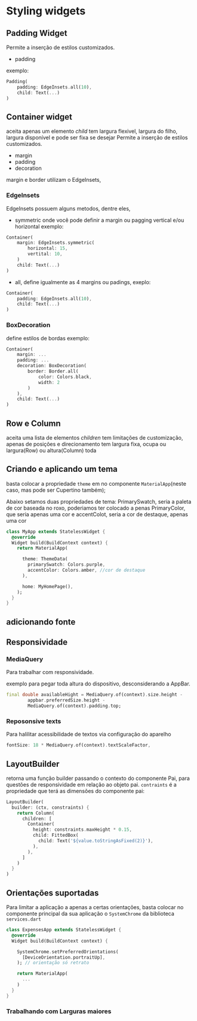 # Styling widgets

## Padding Widget
Permite a inserção de estilos customizados.
- padding
  
exemplo:
```Dart
Padding(
    padding: EdgeInsets.all(10),
    child: Text(...)
)
```

## Container widget
aceita apenas um elemento *child*
tem largura flexivel, largura do filho, largura disponível e pode ser fixa se desejar
Permite a inserção de estilos customizados.
- margin
- padding
- decoration

margin e border utilizam o EdgeInsets,

### EdgeInsets
EdgeInsets possuem alguns metodos, dentre eles, 
- symmetric
  onde você pode definir a margin ou pagging vertical e/ou horizontal
  exemplo:

```dart
Container(
    margin: EdgeInsets.symmetric(
        horizontal: 15,
        vertital: 10,
    )
    child: Text(...)
)
```
- all, define igualmente as 4 margins ou padings, exeplo:

```dart
Container(
    padding: EdgeInsets.all(10),
    child: Text(...)
)
```

### BoxDecoration
define estilos de bordas
exemplo:

```dart
Container(
    margin: ...
    padding: ...
    decoration: BoxDecoration(
        border: Border.all(
            color: Colors.black,
            width: 2
        )
    ),
    child: Text(...)
)
```

## Row e Column
aceita uma lista de elementos *children*
tem limitações de customização, apenas de posições e direcionamento
tem largura fixa, ocupa ou largura(Row) ou altura(Column) toda

## Criando e aplicando um tema
basta colocar a propriedade `theme` em no componente `MaterialApp`(neste caso, mas pode ser Cupertino também);

Abaixo setamos duas propriedades de tema:
PrimarySwatch, seria a paleta de cor baseada no roxo, poderiamos ter colocado a penas PrimaryColor, que seria apenas uma cor
e accentColot, seria a cor de destaque, apenas uma cor

```dart
class MyApp extends StatelessWidget {
  @override
  Widget build(BuildContext context) {
    return MaterialApp(

      theme: ThemeData(
        primarySwatch: Colors.purple,
        accentColor: Colors.amber, //cor de destaque
      ),

      home: MyHomePage(),
    );
  }
}
```

## adicionando fonte


## Responsividade 
### MediaQuery
Para trabalhar com responsividade.

exemplo para pegar toda altura do dispositivo, desconsiderando a AppBar.
```dart
final double availableHight = MediaQuery.of(context).size.height -
        appbar.preferredSize.height -
        MediaQuery.of(context).padding.top;
```

### Reposonsive texts
Para halilitar acessibilidade de textos via configuração do aparelho

```dart
fontSize: 18 * MediaQuery.of(context).textScaleFactor,
```

## LayoutBuilder
retorna uma função builder passando o contexto do componente Pai, para questões de responsividade em relação ao objeto pai.
`contraints` é a propriedade que terá as dimensões do componente pai:
```dart
LayoutBuilder(
  builder: (ctx, constraints) {
    return Column(
      children: [
        Container(
          height: constraints.maxHeight * 0.15,
          child: FittedBox(
            child: Text('${value.toStringAsFixed(2)}'),
          ),
        ),
      ]
    )
  }
)
```
## Orientações suportadas
Para limitar a aplicação a apenas a certas orientações, basta colocar no componente principal da sua aplicação o `SystemChrome` da biblioteca `services.dart` 
```dart
class ExpensesApp extends StatelessWidget {
  @override
  Widget build(BuildContext context) {

    SystemChrome.setPreferredOrientations(
      [DeviceOrientation.portraitUp],
    ); // orientação só retrato

    return MaterialApp(
      ...
    )
  }
}
```
### Trabalhando com Larguras maiores